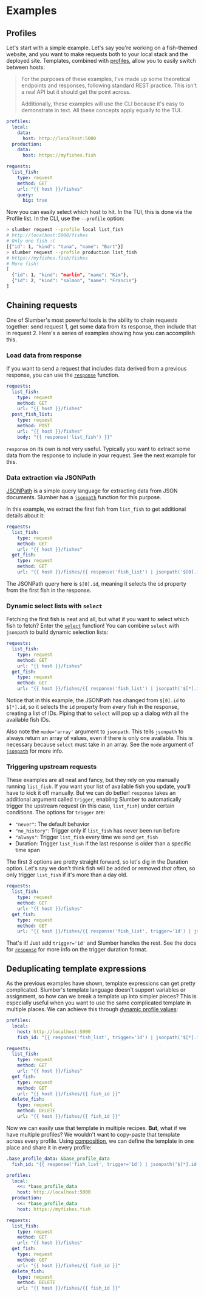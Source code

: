# Examples

## Profiles

Let's start with a simple example. Let's say you're working on a fish-themed website, and you want to make requests both to your local stack and the deployed site. Templates, combined with [profiles](../profiles.md), allow you to easily switch between hosts:

> For the purposes of these examples, I've made up some theoretical endpoints and responses, following standard REST practice. This isn't a real API but it should get the point across.
>
> Additionally, these examples will use the CLI because it's easy to demonstrate in text. All these concepts apply equally to the TUI.

```yaml
profiles:
  local:
    data:
      host: http://localhost:5000
  production:
    data:
      host: https://myfishes.fish

requests:
  list_fish:
    type: request
    method: GET
    url: "{{ host }}/fishes"
    query:
      big: true
```

Now you can easily select which host to hit. In the TUI, this is done via the Profile list. In the CLI, use the `--profile` option:

```sh
> slumber request --profile local list_fish
# http://localhost:5000/fishes
# Only one fish :(
[{"id": 1, "kind": "tuna", "name": "Bart"}]
> slumber request --profile production list_fish
# https://myfishes.fish/fishes
# More fish!
[
  {"id": 1, "kind": "marlin", "name": "Kim"},
  {"id": 2, "kind": "salmon", "name": "Francis"}
]
```

## Chaining requests

One of Slumber's most powerful tools is the ability to chain requests together: send request 1, get some data from its response, then include that in request 2. Here's a series of examples showing how you can accomplish this.

### Load data from response

If you want to send a request that includes data derived from a previous response, you can use the [`response`](../../api/template_functions.md#response) function.

```yaml
requests:
  list_fish:
    type: request
    method: GET
    url: "{{ host }}/fishes"
  post_fish_list:
    type: request
    method: POST
    url: "{{ host }}/fishes"
    body: "{{ response('list_fish') }}"
```

`response` on its own is not very useful. Typically you want to extract some data from the response to include in your request. See the next example for this.

### Data extraction via JSONPath

[JSONPath](https://jsonpath.com/) is a simple query language for extracting data from JSON documents. Slumber has a [`jsonpath`](../../api/template_functions.md#jsonpath) function for this purpose.

In this example, we extract the first fish from `list_fish` to get additional details about it:

```yaml
requests:
  list_fish:
    type: request
    method: GET
    url: "{{ host }}/fishes"
  get_fish:
    type: request
    method: GET
    url: "{{ host }}/fishes/{{ response('fish_list') | jsonpath('$[0].id') }}"
```

The JSONPath query here is `$[0].id`, meaning it selects the `id` property from the first fish in the response.

### Dynamic select lists with `select`

Fetching the first fish is neat and all, but what if you want to select which fish to fetch? Enter the [`select`](../../api/template_functions.md#select) function! You can combine `select` with `jsonpath` to build dynamic selection lists:

```yaml
requests:
  list_fish:
    type: request
    method: GET
    url: "{{ host }}/fishes"
  get_fish:
    type: request
    method: GET
    url: "{{ host }}/fishes/{{ response('fish_list') | jsonpath('$[*].id', mode='array') | select() }}"
```

Notice that in this example, the JSONPath has changed from `$[0].id` to `$[*].id`, so it selects the `id` property from _every_ fish in the response, creating a list of IDs. Piping that to `select` will pop up a dialog with all the available fish IDs.

Also note the `mode='array'` argument to `jsonpath`. This tells `jsonpath` to always return an array of values, even if there is only one available. This is necessary because `select` must take in an array. See the `mode` argument of [`jsonpath`](../../api/template_functions.md#jsonpath) for more info.

### Triggering upstream requests

These examples are all neat and fancy, but they rely on you manually running `list_fish`. If you want your list of available fish you update, you'll have to kick it off manually. But we can do better! `response` takes an additional argument called `trigger`, enabling Slumber to automatically trigger the upstream request (in this case, `list_fish`) under certain conditions. The options for `trigger` are:

- `"never"`: The default behavior
- `"no_history"`: Trigger only if `list_fish` has never been run before
- `"always"`: Trigger `list_fish` every time we send `get_fish`
- Duration: Trigger `list_fish` if the last response is older than a specific time span

The first 3 options are pretty straight forward, so let's dig in the Duration option. Let's say we don't think fish will be added or removed _that_ often, so only trigger `list_fish` if it's more than a day old.

```yaml
requests:
  list_fish:
    type: request
    method: GET
    url: "{{ host }}/fishes"
  get_fish:
    type: request
    method: GET
    url: "{{ host }}/fishes/{{ response('fish_list', trigger='1d') | jsonpath('$[*].id', mode='array') | select() }}"
```

That's it! Just add `trigger='1d'` and Slumber handles the rest. See the docs for [`response`](../../api/template_functions.md#response) for more info on the trigger duration format.

## Deduplicating template expressions

As the previous examples have shown, template expressions can get pretty complicated. Slumber's template language doesn't support variables or assignment, so how can we break a template up into simpler pieces? This is especially useful when you want to use the same complicated template in multiple places. We can achieve this through [dynamic profile values](../profiles.md#dynamic-profile-values):

```yaml
profiles:
  local:
    host: http://localhost:5000
    fish_id: "{{ response('fish_list', trigger='1d') | jsonpath('$[*].id', mode='array') | select() }}"

requests:
  list_fish:
    type: request
    method: GET
    url: "{{ host }}/fishes"
  get_fish:
    type: request
    method: GET
    url: "{{ host }}/fishes/{{ fish_id }}"
  delete_fish:
    type: request
    method: DELETE
    url: "{{ host }}/fishes/{{ fish_id }}"
```

Now we can easily use that template in multiple recipes. **But**, what if we have multiple profiles? We wouldn't want to copy-paste that template across every profile. Using [composition](../composition.md), we can define the template in one place and share it in every profile:

```yaml
.base_profile_data: &base_profile_data
  fish_id: "{{ response('fish_list', trigger='1d') | jsonpath('$[*].id', mode='array') | select() }}"

profiles:
  local:
    <<: *base_profile_data
    host: http://localhost:5000
  production:
    <<: *base_profile_data
    host: https://myfishes.fish

requests:
  list_fish:
    type: request
    method: GET
    url: "{{ host }}/fishes"
  get_fish:
    type: request
    method: GET
    url: "{{ host }}/fishes/{{ fish_id }}"
  delete_fish:
    type: request
    method: DELETE
    url: "{{ host }}/fishes/{{ fish_id }}"
```
